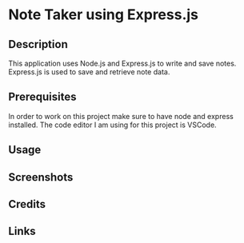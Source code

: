 # Note Taker using Express.js

## Description
This application uses Node.js and Express.js to write and save notes. Express.js is used to save and retrieve note data.

## Prerequisites
In order to work on this project make sure to have node and express installed. The code editor I am using for this project is VSCode.

## Usage


## Screenshots

## Credits

## Links